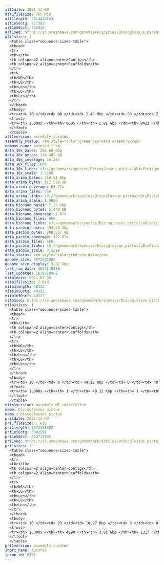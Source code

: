 ```yaml
---
alt1date: 2021-12-09
alt1filesize: 785 MiB
alt1length: 2814424163
alt1n50ctg: 717383
alt1n50scf: 732815
alt1seq: https://s3.amazonaws.com/genomeark/species/Discoglossus_pictus/aDisPic1/assembly_curated/aDisPic1.alt.cur.20211209.fasta.gz
alt1sizes: |
  <table class="sequence-sizes-table">
  <thead>
  <tr>
  <th></th>
  <th colspan=2 align=center>Contigs</th>
  <th colspan=2 align=center>Scaffolds</th>
  </tr>
  <tr>
  <th>NG</th>
  <th>LG</th>
  <th>Len</th>
  <th>LG</th>
  <th>Len</th>
  </tr>
  </thead>
  <tbody>
  <tr><td> 10 </td><td> 88 </td><td> 2.42 Mbp </td><td> 88 </td><td> 2.43 Mbp </td></tr>  <tr><td> 20 </td><td> 236 </td><td> 1.59 Mbp </td><td> 234 </td><td> 1.60 Mbp </td></tr>  <tr><td> 30 </td><td> 438 </td><td> 1.21 Mbp </td><td> 435 </td><td> 1.23 Mbp </td></tr>  <tr><td> 40 </td><td> 705 </td><td> 0.93 Mbp </td><td> 699 </td><td> 0.94 Mbp </td></tr>  <tr style="background-color:#cccccc;"><td> 50 </td><td> 1049 </td><td> 0.72 Mbp </td><td> 1038 </td><td> 0.73 Mbp </td></tr>  <tr><td> 60 </td><td> 1501 </td><td> 0.54 Mbp </td><td> 1480 </td><td> 0.55 Mbp </td></tr>  <tr><td> 70 </td><td> 2113 </td><td> 386.91 Kbp </td><td> 2080 </td><td> 395.80 Kbp </td></tr>  <tr><td> 80 </td><td> 3004 </td><td> 256.12 Kbp </td><td> 2951 </td><td> 262.30 Kbp </td></tr>  <tr><td> 90 </td><td> 4506 </td><td> 133.98 Kbp </td><td> 4419 </td><td> 137.72 Kbp </td></tr>  <tr><td> 100 </td><td> 8604 </td><td> 329  bp </td><td> 8421 </td><td> 329  bp </td></tr>  </tbody>
  <tfoot>
  <tr><th> 1.000x </th><th> 8605 </th><th> 2.81 Gbp </th><th> 8422 </th><th> 2.81 Gbp </th></tr>
  </tfoot>
  </table>
alt1version: assembly_curated
assembly_status: <em style="color:green">curated assembly</em>
common_name: painted frog
data_10x_bases: 256.60 Gbp
data_10x_bytes: 124.407 GB
data_10x_coverage: 66.26x
data_10x_files: 666
data_10x_links: s3://genomeark/species/Discoglossus_pictus/aDisPic1/genomic_data/10x/<br>
data_10x_scale: 1.9209
data_arima_bases: 250.61 Gbp
data_arima_bytes: 117.879 GB
data_arima_coverage: 64.71x
data_arima_files: 666
data_arima_links: s3://genomeark/species/Discoglossus_pictus/aDisPic1/genomic_data/arima/<br>
data_arima_scale: 1.9800
data_bionano_bases: 7.26 Gbp
data_bionano_bytes: 5.448 GB
data_bionano_coverage: 1.87x
data_bionano_files: 666
data_bionano_links: s3://genomeark/species/Discoglossus_pictus/aDisPic1/genomic_data/bionano/<br>
data_pacbio_bases: 494.40 Gbp
data_pacbio_bytes: 880.567 GB
data_pacbio_coverage: 127.67x
data_pacbio_files: 666
data_pacbio_links: s3://genomeark/species/Discoglossus_pictus/aDisPic1/genomic_data/pacbio/<br>
data_pacbio_scale: 0.5229
data_status: <em style="color:red">no data</em>
genome_size: 3872581802
genome_size_display: 3.87 Gbp
last_raw_data: 1625148580
last_updated: 1639078402
mito1date: 2021-07-06
mito1filesize: 7 KiB
mito1length: 40122
mito1n50ctg: 40122
mito1n50scf: 40122
mito1seq: https://s3.amazonaws.com/genomeark/species/Discoglossus_pictus/aDisPic1/assembly_MT_rockefeller/aDisPic1.MT.20210706.fasta.gz
mito1sizes: |
  <table class="sequence-sizes-table">
  <thead>
  <tr>
  <th></th>
  <th colspan=2 align=center>Contigs</th>
  <th colspan=2 align=center>Scaffolds</th>
  </tr>
  <tr>
  <th>NG</th>
  <th>LG</th>
  <th>Len</th>
  <th>LG</th>
  <th>Len</th>
  </tr>
  </thead>
  <tbody>
  <tr><td> 10 </td><td> 0 </td><td> 40.12 Kbp </td><td> 0 </td><td> 40.12 Kbp </td></tr>  <tr><td> 20 </td><td> 0 </td><td> 40.12 Kbp </td><td> 0 </td><td> 40.12 Kbp </td></tr>  <tr><td> 30 </td><td> 0 </td><td> 40.12 Kbp </td><td> 0 </td><td> 40.12 Kbp </td></tr>  <tr><td> 40 </td><td> 0 </td><td> 40.12 Kbp </td><td> 0 </td><td> 40.12 Kbp </td></tr>  <tr style="background-color:#cccccc;"><td> 50 </td><td> 0 </td><td style="background-color:#ff8888;"> 40.12 Kbp </td><td> 0 </td><td style="background-color:#ff8888;"> 40.12 Kbp </td></tr>  <tr><td> 60 </td><td> 0 </td><td> 40.12 Kbp </td><td> 0 </td><td> 40.12 Kbp </td></tr>  <tr><td> 70 </td><td> 0 </td><td> 40.12 Kbp </td><td> 0 </td><td> 40.12 Kbp </td></tr>  <tr><td> 80 </td><td> 0 </td><td> 40.12 Kbp </td><td> 0 </td><td> 40.12 Kbp </td></tr>  <tr><td> 90 </td><td> 0 </td><td> 40.12 Kbp </td><td> 0 </td><td> 40.12 Kbp </td></tr>  <tr><td> 100 </td><td> 0 </td><td> 40.12 Kbp </td><td> 0 </td><td> 40.12 Kbp </td></tr>  </tbody>
  <tfoot>
  <tr><th> 1.000x </th><th> 1 </th><th> 40.12 Kbp </th><th> 1 </th><th> 40.12 Kbp </th></tr>
  </tfoot>
  </table>
mito1version: assembly_MT_rockefeller
name: Discoglossus pictus
name_: Discoglossus_pictus
pri1date: 2021-12-09
pri1filesize: 1 GiB
pri1length: 3872581802
pri1n50ctg: 3043591
pri1n50scf: 453717995
pri1seq: https://s3.amazonaws.com/genomeark/species/Discoglossus_pictus/aDisPic1/assembly_curated/aDisPic1.pri.cur.20211209.fasta.gz
pri1sizes: |
  <table class="sequence-sizes-table">
  <thead>
  <tr>
  <th></th>
  <th colspan=2 align=center>Contigs</th>
  <th colspan=2 align=center>Scaffolds</th>
  </tr>
  <tr>
  <th>NG</th>
  <th>LG</th>
  <th>Len</th>
  <th>LG</th>
  <th>Len</th>
  </tr>
  </thead>
  <tbody>
  <tr><td> 10 </td><td> 23 </td><td> 10.97 Mbp </td><td> 0 </td><td> 0.57 Gbp </td></tr>  <tr><td> 20 </td><td> 65 </td><td> 7.67 Mbp </td><td> 1 </td><td> 479.18 Mbp </td></tr>  <tr><td> 30 </td><td> 126 </td><td> 5.33 Mbp </td><td> 2 </td><td> 454.65 Mbp </td></tr>  <tr><td> 40 </td><td> 206 </td><td> 4.17 Mbp </td><td> 3 </td><td> 453.72 Mbp </td></tr>  <tr style="background-color:#cccccc;"><td> 50 </td><td> 312 </td><td style="background-color:#88ff88;"> 3.04 Mbp </td><td> 3 </td><td style="background-color:#88ff88;"> 453.72 Mbp </td></tr>  <tr><td> 60 </td><td> 457 </td><td> 2.25 Mbp </td><td> 4 </td><td> 403.84 Mbp </td></tr>  <tr><td> 70 </td><td> 660 </td><td> 1.54 Mbp </td><td> 6 </td><td> 246.79 Mbp </td></tr>  <tr><td> 80 </td><td> 976 </td><td> 0.94 Mbp </td><td> 7 </td><td> 204.09 Mbp </td></tr>  <tr><td> 90 </td><td> 1592 </td><td> 395.50 Kbp </td><td> 11 </td><td> 90.67 Mbp </td></tr>  <tr><td> 100 </td><td> 4997 </td><td> 18  bp </td><td> 1316 </td><td> 202  bp </td></tr>  </tbody>
  <tfoot>
  <tr><th> 1.000x </th><th> 4998 </th><th> 3.81 Gbp </th><th> 1317 </th><th> 3.87 Gbp </th></tr>
  </tfoot>
  </table>
pri1version: assembly_curated
short_name: aDisPic
taxon_id: 8351
---
```

